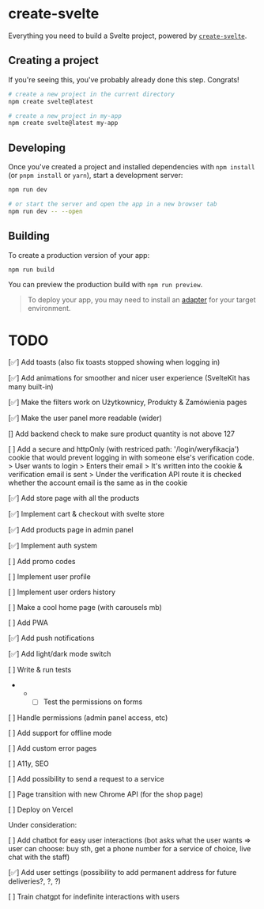 # create-svelte

Everything you need to build a Svelte project, powered by [`create-svelte`](https://github.com/sveltejs/kit/tree/master/packages/create-svelte).

## Creating a project

If you're seeing this, you've probably already done this step. Congrats!

```bash
# create a new project in the current directory
npm create svelte@latest

# create a new project in my-app
npm create svelte@latest my-app
```

## Developing

Once you've created a project and installed dependencies with `npm install` (or `pnpm install` or `yarn`), start a development server:

```bash
npm run dev

# or start the server and open the app in a new browser tab
npm run dev -- --open
```

## Building

To create a production version of your app:

```bash
npm run build
```

You can preview the production build with `npm run preview`.

> To deploy your app, you may need to install an [adapter](https://kit.svelte.dev/docs/adapters) for your target environment.

# TODO

[✅] Add toasts (also fix toasts stopped showing when logging in)

[✅] Add animations for smoother and nicer user experience (SvelteKit has many built-in)

[✅] Make the filters work on Użytkownicy, Produkty & Zamówienia pages

[✅] Make the user panel more readable (wider)

[] Add backend check to make sure product quantity is not above 127

[ ] Add a secure and httpOnly (with restriced path: '/login/weryfikacja')
cookie that would prevent logging in with someone else's verification code. > User wants to login > Enters their email > It's written into the cookie & verification email is sent > Under the verification API route it is checked whether the account email is the same as in the cookie

[✅] Add store page with all the products

[✅] Implement cart & checkout with svelte store

[✅] Add products page in admin panel

[✅] Implement auth system

[ ] Add promo codes

[ ] Implement user profile

[ ] Implement user orders history

[ ] Make a cool home page (with carousels mb)

[ ] Add PWA

[✅] Add push notifications

[✅] Add light/dark mode switch

[ ] Write & run tests

- - - [ ] Test the permissions on forms

[ ] Handle permissions (admin panel access, etc)

[ ] Add support for offline mode

[ ] Add custom error pages

[ ] A11y, SEO

[ ] Add possibility to send a request to a service

[ ] Page transition with new Chrome API (for the shop page)

[ ] Deploy on Vercel

Under consideration:

[ ] Add chatbot for easy user interactions (bot asks what the user wants => user can choose: buy sth, get a phone number for a service of choice, live chat with the staff)

[✅] Add user settings (possibility to add permanent address for future deliveries?, ?, ?)

[ ] Train chatgpt for indefinite interactions with users
